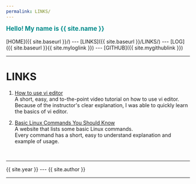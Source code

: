 ```yaml
---
permalink: LINKS/
---
```

<span style="color:darkCyan; font-weight:bold; font-size:larger;">Hello! My name is {{ site.name }}</span>
<br><br>
[HOME]({{ site.baseurl }}/) ---
[LINKS]({{ site.baseurl }}/LINKS/) ---
[LOG]({{ site.baseurl }}{{ site.myloglink }}) ---
[GITHUB]({{ site.mygithublink }})
<br>
<hr>

# LINKS

1. [How to use vi editor](https://www.youtube.com/watch?v=gVB1oNi8xcE)<br>
A short, easy, and to-the-point video tutorial on how to use vi editor.<br>
Because of the instructor's clear explanation, I was able to quickly learn the basics of vi editor.

2. [Basic Linux Commands You Should Know](https://linuxopsys.com/topics/basic-linux-commands)<br>
A website that lists some basic Linux commands.<br>
Every command has a short, easy to understand explanation and example of usage.

<br>
<hr>
{{ site.year }} --- {{ site.author }}
<hr>
<br>
